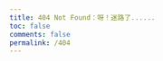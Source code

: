 ```yaml
---
title: 404 Not Found：呀！迷路了......
toc: false
comments: false
permalink: /404
---
```

<!DOCTYPE html>
<html>
    <head>
         <meta charset="UTF-8" />
         <title>万恶の 404</title>                                                                                                                                        
    </head>
    <body>
         <script type="text/javascript" src="//qzonestyle.gtimg.cn/qzone/hybrid/app/404/search_children.js" homePageName="返回博客首页" homePageUrl="https://littlezero.top"></script>
	</body>
</html>